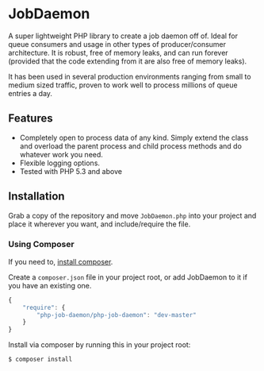 # JobDaemon

A super lightweight PHP library to create a job daemon off of. Ideal for
queue consumers and usage in other types of producer/consumer architecture.
It is robust, free of memory leaks, and can run forever (provided that
the code extending from it are also free of memory leaks).

It has been used in several production environments ranging from
small to medium sized traffic, proven to work well to process millions
of queue entries a day.

## Features

- Completely open to process data of any kind. Simply extend the class
  and overload the parent process and child process methods and do
  whatever work you need.
- Flexible logging options.
- Tested with PHP 5.3 and above

## Installation

Grab a copy of the repository and move `JobDaemon.php` into your project
and place it wherever you want, and include/require the file.

### Using Composer

If you need to, [install composer](https://getcomposer.org/download/).

Create a `composer.json` file in your project root, or add JobDaemon
to it if you have an existing one.

```js
{
    "require": {
        "php-job-daemon/php-job-daemon": "dev-master"
    }
}
```

Install via composer by running this in your project root:

```sh
$ composer install
```
